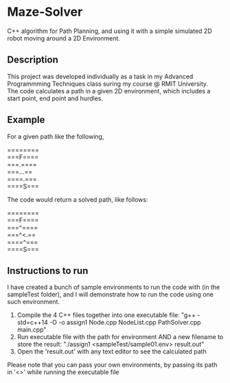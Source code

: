 # Maze-Solver
C++  algorithm for Path Planning, and using it with a simple simulated 2D robot moving around a 2D Environment. 

## Description
This project was developed individually as a task in my Advanced Programmming Techniques class suring my course @ RMIT University.  
The code calculates a path in a given 2D environment, which includes a start point, end point and hurdles.  

## Example
For a given path like the following, 

========  
===F====  
===.====  
===...==  
====.===  
====S===  

The code would return a solved path, like follows:

========  
===F====  
===^====  
===^<.==  
====^===  
====S===  


## Instructions to run
I have created a bunch of sample environments to run the code with (in the sampleTest folder), and I will demonstrate how to run the code using one such environment.  

1) Compile the 4 C++ files together into one executable file: "g++ -std=c++14 -O -o assign1 Node.cpp NodeList.cpp PathSolver.cpp main.cpp"
2) Run executable file with the path for environment AND a new filename to store the result: "./assign1 <sampleTest/sample01.env> result.out"
3) Open the 'result.out' with any text editor to see the calculated path  

Please note that you can pass your own environments, by passing its path in '<>' while running the executable file
